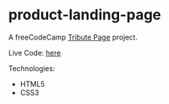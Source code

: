 # product-landing-page
A freeCodeCamp <a href="https://www.freecodecamp.org/learn/responsive-web-design/responsive-web-design-projects/build-a-product-landing-page">Tribute Page</a> project. 

Live Code: <a href="https://jasonh290.github.io/product-landing-page/">here</a>

Technologies:
<ul>
    <li>HTML5</li>
    <li>CSS3</li>
</ul>